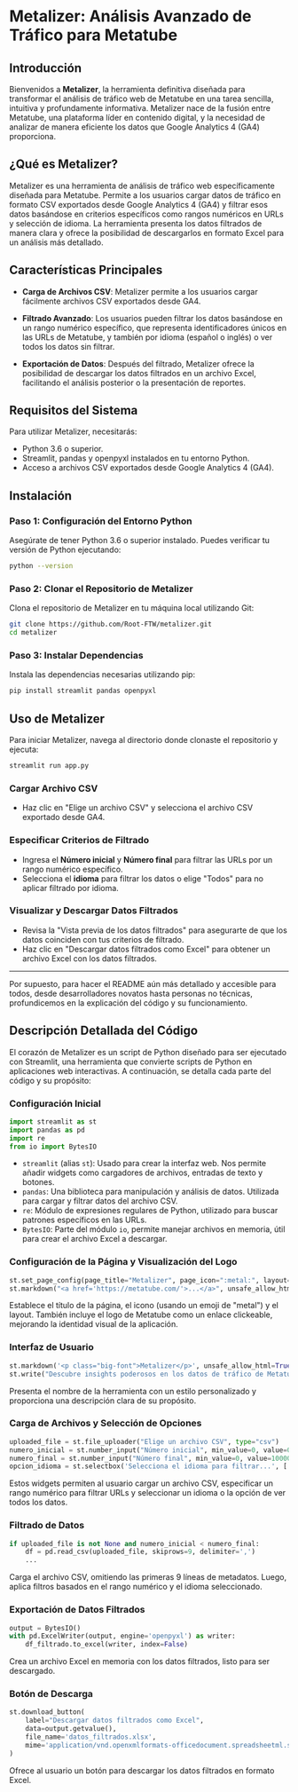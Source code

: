# Metalizer: Análisis Avanzado de Tráfico para Metatube

## Introducción

Bienvenidos a **Metalizer**, la herramienta definitiva diseñada para transformar el análisis de tráfico web de Metatube en una tarea sencilla, intuitiva y profundamente informativa. Metalizer nace de la fusión entre Metatube, una plataforma líder en contenido digital, y la necesidad de analizar de manera eficiente los datos que Google Analytics 4 (GA4) proporciona.

## ¿Qué es Metalizer?

Metalizer es una herramienta de análisis de tráfico web específicamente diseñada para Metatube. Permite a los usuarios cargar datos de tráfico en formato CSV exportados desde Google Analytics 4 (GA4) y filtrar esos datos basándose en criterios específicos como rangos numéricos en URLs y selección de idioma. La herramienta presenta los datos filtrados de manera clara y ofrece la posibilidad de descargarlos en formato Excel para un análisis más detallado.

## Características Principales

- **Carga de Archivos CSV**: Metalizer permite a los usuarios cargar fácilmente archivos CSV exportados desde GA4.
  
- **Filtrado Avanzado**: Los usuarios pueden filtrar los datos basándose en un rango numérico específico, que representa identificadores únicos en las URLs de Metatube, y también por idioma (español o inglés) o ver todos los datos sin filtrar.
  
- **Exportación de Datos**: Después del filtrado, Metalizer ofrece la posibilidad de descargar los datos filtrados en un archivo Excel, facilitando el análisis posterior o la presentación de reportes.

## Requisitos del Sistema

Para utilizar Metalizer, necesitarás:

- Python 3.6 o superior.
- Streamlit, pandas y openpyxl instalados en tu entorno Python.
- Acceso a archivos CSV exportados desde Google Analytics 4 (GA4).

## Instalación

### Paso 1: Configuración del Entorno Python

Asegúrate de tener Python 3.6 o superior instalado. Puedes verificar tu versión de Python ejecutando:

```sh
python --version
```

### Paso 2: Clonar el Repositorio de Metalizer

Clona el repositorio de Metalizer en tu máquina local utilizando Git:

```sh
git clone https://github.com/Root-FTW/metalizer.git
cd metalizer
```

### Paso 3: Instalar Dependencias

Instala las dependencias necesarias utilizando pip:

```sh
pip install streamlit pandas openpyxl
```

## Uso de Metalizer

Para iniciar Metalizer, navega al directorio donde clonaste el repositorio y ejecuta:

```sh
streamlit run app.py
```

### Cargar Archivo CSV

- Haz clic en "Elige un archivo CSV" y selecciona el archivo CSV exportado desde GA4.

### Especificar Criterios de Filtrado

- Ingresa el **Número inicial** y **Número final** para filtrar las URLs por un rango numérico específico.
- Selecciona el **idioma** para filtrar los datos o elige "Todos" para no aplicar filtrado por idioma.

### Visualizar y Descargar Datos Filtrados

- Revisa la "Vista previa de los datos filtrados" para asegurarte de que los datos coinciden con tus criterios de filtrado.
- Haz clic en "Descargar datos filtrados como Excel" para obtener un archivo Excel con los datos filtrados.

---

Por supuesto, para hacer el README aún más detallado y accesible para todos, desde desarrolladores novatos hasta personas no técnicas, profundicemos en la explicación del código y su funcionamiento. 

## Descripción Detallada del Código

El corazón de Metalizer es un script de Python diseñado para ser ejecutado con Streamlit, una herramienta que convierte scripts de Python en aplicaciones web interactivas. A continuación, se detalla cada parte del código y su propósito:

### Configuración Inicial

```python
import streamlit as st
import pandas as pd
import re
from io import BytesIO
```

- `streamlit` (alias `st`): Usado para crear la interfaz web. Nos permite añadir widgets como cargadores de archivos, entradas de texto y botones.
- `pandas`: Una biblioteca para manipulación y análisis de datos. Utilizada para cargar y filtrar datos del archivo CSV.
- `re`: Módulo de expresiones regulares de Python, utilizado para buscar patrones específicos en las URLs.
- `BytesIO`: Parte del módulo `io`, permite manejar archivos en memoria, útil para crear el archivo Excel a descargar.

### Configuración de la Página y Visualización del Logo

```python
st.set_page_config(page_title="Metalizer", page_icon=":metal:", layout="wide")
st.markdown("<a href='https://metatube.com/'>...</a>", unsafe_allow_html=True)
```

Establece el título de la página, el icono (usando un emoji de "metal") y el layout. También incluye el logo de Metatube como un enlace clickeable, mejorando la identidad visual de la aplicación.

### Interfaz de Usuario

```python
st.markdown('<p class="big-font">Metalizer</p>', unsafe_allow_html=True)
st.write("Descubre insights poderosos en los datos de tráfico de Metatube con Metalizer, tu analizador de GA4.")
```

Presenta el nombre de la herramienta con un estilo personalizado y proporciona una descripción clara de su propósito.

### Carga de Archivos y Selección de Opciones

```python
uploaded_file = st.file_uploader("Elige un archivo CSV", type="csv")
numero_inicial = st.number_input("Número inicial", min_value=0, value=0, step=1, format="%d")
numero_final = st.number_input("Número final", min_value=0, value=1000000, step=1, format="%d")
opcion_idioma = st.selectbox('Selecciona el idioma para filtrar...', ['Todos', '/es/', '/en/'])
```

Estos widgets permiten al usuario cargar un archivo CSV, especificar un rango numérico para filtrar URLs y seleccionar un idioma o la opción de ver todos los datos.

### Filtrado de Datos

```python
if uploaded_file is not None and numero_inicial < numero_final:
    df = pd.read_csv(uploaded_file, skiprows=9, delimiter=',')
    ...
```

Carga el archivo CSV, omitiendo las primeras 9 líneas de metadatos. Luego, aplica filtros basados en el rango numérico y el idioma seleccionado.

### Exportación de Datos Filtrados

```python
output = BytesIO()
with pd.ExcelWriter(output, engine='openpyxl') as writer:
    df_filtrado.to_excel(writer, index=False)
```

Crea un archivo Excel en memoria con los datos filtrados, listo para ser descargado.

### Botón de Descarga

```python
st.download_button(
    label="Descargar datos filtrados como Excel",
    data=output.getvalue(),
    file_name='datos_filtrados.xlsx',
    mime='application/vnd.openxmlformats-officedocument.spreadsheetml.sheet'
)
```

Ofrece al usuario un botón para descargar los datos filtrados en formato Excel.
